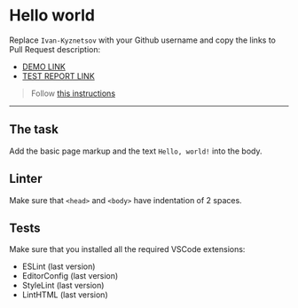 # Hello world

Replace `Ivan-Kyznetsov` with your Github username and copy the links to Pull Request description:
- [DEMO LINK](https://Ivan-Kyznetsov.github.io/layout_hello-world/)
- [TEST REPORT LINK](https://Ivan-Kyznetsov.github.io/layout_hello-world/report/html_report/)

> Follow [this instructions](https://mate-academy.github.io/layout_task-guideline/#how-to-solve-the-layout-tasks-on-github)
___

## The task

Add the basic page markup and the text `Hello, world!` into the body.

## Linter

Make sure that `<head>` and `<body>` have indentation of 2 spaces.

## Tests

Make sure that you installed all the required VSCode extensions:

- ESLint (last version)
- EditorConfig (last version)
- StyleLint (last version)
- LintHTML (last version)
